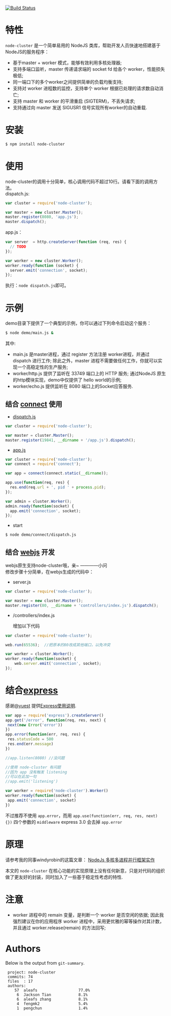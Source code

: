 [![Build Status](https://secure.travis-ci.org/aleafs/node-cluster.png)](http://travis-ci.org/aleafs/node-cluster)

# 特性

`node-cluster` 是一个简单易用的 NodeJS 类库，帮助开发人员快速地搭建基于NodeJS的服务程序：

* 基于master + worker 模式，能够有效利用多核处理器;
* 支持多端口监听，master 传递请求端的 socket fd 给各个 worker，性能损失极低;
* 同一端口下的多个worker之间提供简单的负载均衡支持;
* 支持对 worker 进程数的监控，支持单个 worker 根据已处理的请求数自动消亡;
* 支持 master 和 worker 的平滑重启 (SIGTERM)，不丢失请求;
* 支持通过向 master 发送 SIGUSR1 信号实现所有worker的自动重载.

# 安装

```bash
$ npm install node-cluster
```

# 使用

node-cluster的调用十分简单，核心调用代码不超过10行。请看下面的调用方法。  
dispatch.js:

```javascript
var cluster = require('node-cluster');

var master = new cluster.Master();
master.register(8080, 'app.js');
master.dispatch();
```

app.js：

```javascript
var server  = http.createServer(function (req, res) {
  // TODO
});

var worker = new cluster.Worker();
worker.ready(function (socket) {
  server.emit('connection', socket);
});
```

执行：`node dispatch.js`即可。

# 示例
demo目录下提供了一个典型的示例，你可以通过下列命令启动这个服务：

```bash
$ node demo/main.js &
```

其中:

* main.js 是master进程，通过 register 方法注册 worker进程，并通过 dispatch 进行工作; 除此之外，master 进程不需要做任何工作，你就可以实现一个高稳定性的生产服务;
* worker/http.js 提供了监听在 33749 端口上的 HTTP 服务; 通过NodeJS 原生的http模块实现，demo中仅提供了 hello world的示例;
* worker/echo.js 提供监听在 8080 端口上的Socket应答服务.

## 结合 [connect](https://github.com/senchalabs/connect) 使用

* [dispatch.js](/fengmk2/node-cluster/blob/master/demo/connect/dispatch.js)

```javascript
var cluster = require('node-cluster');

var master = cluster.Master();
master.register(19841, __dirname + '/app.js').dispatch();
```

* [app.js](/fengmk2/node-cluster/blob/master/demo/connect/app.js)

```javascript
var cluster = require('node-cluster');
var connect = require('connect');

var app = connect(connect.static(__dirname));

app.use(function(req, res) {
  res.end(req.url + ', pid ' + process.pid);
});

var admin = cluster.Worker();
admin.ready(function(socket) {
  app.emit('connection', socket);
});
```

* start 

```bash
$ node demo/connect/dispatch.js
```

## 结合 [webjs](https://github.com/iwillwen/webjs) 开发

webjs原生支持node-cluster哦，亲~
                                ————小问  
修改步骤十分简单，在webjs生成的代码中：

- server.js

```javascript
var cluster = require('node-cluster');

var master = new cluster.Master();
master.register(80, __dirname + 'controllers/index.js').dispatch();
```

- /controllers/index.js

  增加以下代码

```javascript
var cluster = require('node-cluster');

web.run(65536);  //把原本的80改成其他端口，以免冲突

var worker = cluster.Worker();
worker.ready(function(socket) {
    web.server.emit('connection', socket);
});
```

# 结合[express](https://github.com/visionmedia/express)

感谢[@yuest](https://github.com/yuest) 提供[Express使用说明](https://github.com/aleafs/node-cluster/issues/6#issuecomment-4516724).

```javascript
var app = require('express').createServer()
app.get('/error', function(req, res, next) {
 next(new Error('error'))
})
app.error(function(err, req, res) {
 res.statusCode = 500
 res.end(err.message)
})

//app.listen(8080) //没问题

//使用 node-cluster 有问题
//因为 app 没有触发 listening
//可以在此加一句
//app.emit('listening')

var worker = require('node-cluster').Worker()
worker.ready(function(socket) {
 app.emit('connection', socket)
})
```

不过推荐不使用 `app.error`，而用 `app.use(function(err, req, res, next) {})` 四个参数的 `middleware`
express 3.0 会去掉 `app.error`

# 原理

请参考我的同事windyrobin的这篇文章：
[NodeJs 多核多进程并行框架实作](http://club.cnodejs.org/topic/4f16442ccae1f4aa27001081) 

本文的 `node-cluster` 在核心功能的实现原理上没有任何新意，只是对代码的组织做了更友好的封装，同时加入了一些基于稳定性考虑的特性.

# 注意

* worker 进程中的 remain 变量，是判断一个 worker 是否空闲的依据; 因此我强烈建议在你的应用程序 worker 进程中，采用更优雅的幂等操作对其计数，并且通过 worker.release(remain) 的方法回写;

# Authors

Below is the output from `git-summary`.

```
 project: node-cluster
 commits: 74
 files  : 17
 authors: 
    57  aleafs                  77.0%
     6  Jackson Tian            8.1%
     6  aleafs zhang            8.1%
     4  fengmk2                 5.4%
     1  pengchun                1.4%
```